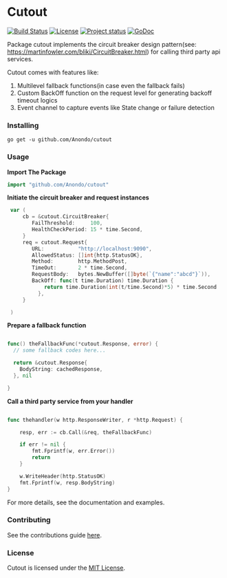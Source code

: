 # Cutout

[![Build Status](https://travis-ci.org/Anondo/cutout.svg?branch=master)](https://travis-ci.org/Anondo/cutout)
[![License](https://img.shields.io/dub/l/vibe-d.svg)](https://github.com/Anondo/cutout/blob/master/LICENSE)
[![Project status](https://img.shields.io/badge/version-1.0.0-green.svg)](https://github.com/Anondo/cutout/releases)
[![GoDoc](https://godoc.org/github.com/Anondo/cutout?status.svg)](https://godoc.org/github.com/Anondo/cutout)


Package cutout implements the circuit breaker design pattern(see: https://martinfowler.com/bliki/CircuitBreaker.html)
for calling third party api services.

Cutout comes with features like:

1. Multilevel fallback functions(in case even the fallback fails)
1. Custom BackOff function on the request level for generating backoff timeout logics
1. Event channel to capture events like State change or failure detection

### Installing
```console
go get -u github.com/Anondo/cutout

```

### Usage

**Import The Package**

```go
import "github.com/Anondo/cutout"

```

**Initiate the circuit breaker and request instances**

```go
 var (
	 cb = &cutout.CircuitBreaker{
	  	FailThreshold:     100,
	  	HealthCheckPeriod: 15 * time.Second,
	 }
	 req = cutout.Request{
	  	URL:           "http://localhost:9090",
	  	AllowedStatus: []int{http.StatusOK},
	  	Method:        http.MethodPost,
	  	TimeOut:       2 * time.Second,
	  	RequestBody:   bytes.NewBuffer([]byte(`{"name":"abcd"}`)),
	  	BackOff: func(t time.Duration) time.Duration {
		    return time.Duration(int(t/time.Second)*5) * time.Second
	      },
	 }

 )

```

**Prepare a fallback function**
```go

func() theFallbackFunc(*cutout.Response, error) {
  // some fallback codes here...

  return &cutout.Response{
    BodyString: cachedResponse,
  }, nil

}

```

**Call a third party service from your handler**

```go

func thehandler(w http.ResponseWriter, r *http.Request) {

	resp, err := cb.Call(&req, theFallbackFunc)

	if err != nil {
		fmt.Fprintf(w, err.Error())
		return
	}

	w.WriteHeader(http.StatusOK)
	fmt.Fprintf(w, resp.BodyString)
}

```

For more details, see the documentation and examples.


### Contributing

See the contributions guide [here](CONTRIBUTING.md).

### License

Cutout is licensed under the [MIT License](LICENSE).
